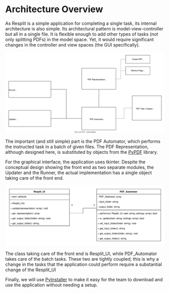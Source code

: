 # Architecture Overview
As Resplit is a simple application for completing a single task, its internal architecture is also simple. Its architectural pattern is model-view-controller but all in a single file. It is flexible enough to add other types of tasks (not only splitting PDFs) in the model space. Yet, it would require significant changes in the controller and view spaces (the GUI specifically).

![Diagram for the conceptual design.](imgs/conceptual-design.svg)

The important (and still simple) part is the PDF Automator, which performs the instructed task in a batch of given files. The PDF Representation, although designed here, is substituted by objects from the [PyPDF](https://pypi.org/project/pypdf/) library.

For the graphical interface, the application uses tkinter. Despite the conceptual design showing the front end as two separate modules, the Updater and the Runner, the actual implementation has a single object taking care of the front end.

![UML Diagram.](imgs/uml.svg)

The class taking care of the front end is Resplit_UI, while PDF_Automator takes care of the batch tasks. These two are tightly coupled; this is why a change in the tasks that the application could perform require a substantial change of the Resplit_UI

Finally, we will use [PyInstaller](https://pypi.org/project/pyinstaller/) to make it easy for the team to download and use the application without needing a setup.